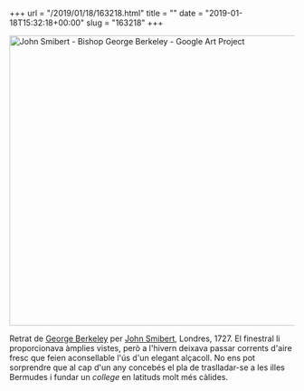 +++
url = "/2019/01/18/163218.html"
title = ""
date = "2019-01-18T15:32:18+00:00"
slug = "163218"
+++

<a title="Portrait of George Berkeley" href="https://commons.wikimedia.org/wiki/File:John_Smibert_-_Bishop_George_Berkeley_-_Google_Art_Project.jpg"><img width="512" alt="John Smibert - Bishop George Berkeley - Google Art Project" src="/uploads/2019/7982afc005.jpg"></a>

Retrat de [George Berkeley](https://en.wikipedia.org/wiki/George_Berkeley) per [John Smibert](https://en.wikipedia.org/wiki/John_Smibert), Londres, 1727. El finestral li proporcionava àmplies vistes, però a l'hivern deixava passar corrents d'aire fresc que feien aconsellable l'ús d'un elegant alçacoll. No ens pot sorprendre que al cap d'un any concebés el pla de traslladar-se a les illes Bermudes i fundar un *college* en latituds molt més càlides.
